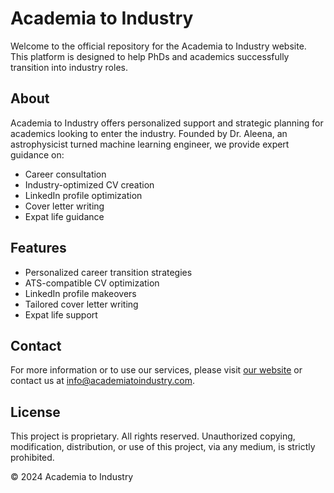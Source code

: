 # Academia to Industry

Welcome to the official repository for the Academia to Industry website. This platform is designed to help PhDs and academics successfully transition into industry roles.

## About

Academia to Industry offers personalized support and strategic planning for academics looking to enter the industry. Founded by Dr. Aleena, an astrophysicist turned machine learning engineer, we provide expert guidance on:

- Career consultation
- Industry-optimized CV creation
- LinkedIn profile optimization
- Cover letter writing
- Expat life guidance

## Features

- Personalized career transition strategies
- ATS-compatible CV optimization
- LinkedIn profile makeovers
- Tailored cover letter writing
- Expat life support

## Contact

For more information or to use our services, please visit [our website](https://www.academiatoindustry.com) or contact us at info@academiatoindustry.com.

## License

This project is proprietary. All rights reserved. Unauthorized copying, modification, distribution, or use of this project, via any medium, is strictly prohibited.

© 2024 Academia to Industry